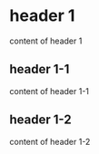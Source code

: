 # header 1
content of header 1

## header 1-1
content of header 1-1

## header 1-2
content of header 1-2
